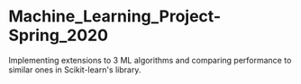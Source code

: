 # Machine_Learning_Project-Spring_2020
 Implementing extensions to 3 ML algorithms and comparing performance to similar ones in Scikit-learn's library.
